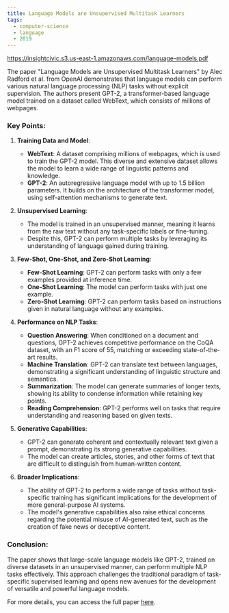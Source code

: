 ```yaml
---
title: Language Models are Unsupervised Multitask Learners
tags: 
  - computer-science
  - language
  - 2019
---
```


https://insightcivic.s3.us-east-1.amazonaws.com/language-models.pdf

The paper "Language Models are Unsupervised Multitask Learners" by Alec Radford et al. from OpenAI demonstrates that language models can perform various natural language processing (NLP) tasks without explicit supervision. The authors present GPT-2, a transformer-based language model trained on a dataset called WebText, which consists of millions of webpages.

### Key Points:

1. **Training Data and Model**:
    - **WebText**: A dataset comprising millions of webpages, which is used to train the GPT-2 model. This diverse and extensive dataset allows the model to learn a wide range of linguistic patterns and knowledge.
    - **GPT-2**: An autoregressive language model with up to 1.5 billion parameters. It builds on the architecture of the transformer model, using self-attention mechanisms to generate text.

2. **Unsupervised Learning**:
    - The model is trained in an unsupervised manner, meaning it learns from the raw text without any task-specific labels or fine-tuning.
    - Despite this, GPT-2 can perform multiple tasks by leveraging its understanding of language gained during training.

3. **Few-Shot, One-Shot, and Zero-Shot Learning**:
    - **Few-Shot Learning**: GPT-2 can perform tasks with only a few examples provided at inference time.
    - **One-Shot Learning**: The model can perform tasks with just one example.
    - **Zero-Shot Learning**: GPT-2 can perform tasks based on instructions given in natural language without any examples.

4. **Performance on NLP Tasks**:
    - **Question Answering**: When conditioned on a document and questions, GPT-2 achieves competitive performance on the CoQA dataset, with an F1 score of 55, matching or exceeding state-of-the-art results.
    - **Machine Translation**: GPT-2 can translate text between languages, demonstrating a significant understanding of linguistic structure and semantics.
    - **Summarization**: The model can generate summaries of longer texts, showing its ability to condense information while retaining key points.
    - **Reading Comprehension**: GPT-2 performs well on tasks that require understanding and reasoning based on given texts.

5. **Generative Capabilities**:
    - GPT-2 can generate coherent and contextually relevant text given a prompt, demonstrating its strong generative capabilities.
    - The model can create articles, stories, and other forms of text that are difficult to distinguish from human-written content.

6. **Broader Implications**:
    - The ability of GPT-2 to perform a wide range of tasks without task-specific training has significant implications for the development of more general-purpose AI systems.
    - The model's generative capabilities also raise ethical concerns regarding the potential misuse of AI-generated text, such as the creation of fake news or deceptive content.

### Conclusion:
The paper shows that large-scale language models like GPT-2, trained on diverse datasets in an unsupervised manner, can perform multiple NLP tasks effectively. This approach challenges the traditional paradigm of task-specific supervised learning and opens new avenues for the development of versatile and powerful language models.

For more details, you can access the full paper [here](https://insightcivic.s3.us-east-1.amazonaws.com/language-models.pdf).